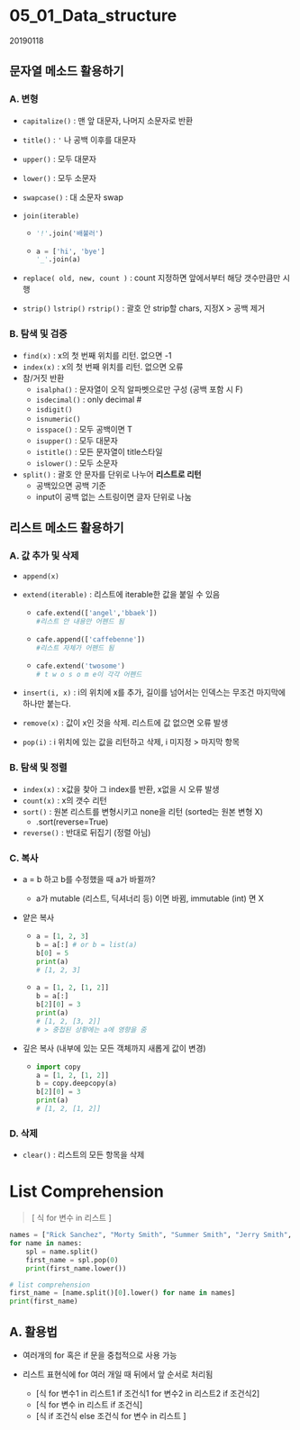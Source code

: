 # 05_01_Data_structure

20190118

##### 

## 문자열 메소드 활용하기

### A. 변형

- `capitalize()` : 맨 앞 대문자, 나머지 소문자로 반환

- `title()` : `'` 나 공백 이후를 대문자

- `upper()` : 모두 대문자

- `lower()` : 모두 소문자

- `swapcase()` :  대 소문자 swap

- `join(iterable)` 

  - ```python
    '!'.join('배불러')
    ```

  - ```python
    a = ['hi', 'bye']
    '_'.join(a)
    ```

- `replace( old, new, count )` :  count 지정하면 앞에서부터 해당 갯수만큼만 시행

- `strip()` `lstrip()` `rstrip()` : 괄호 안 strip할 chars, 지정X > 공백 제거



### B. 탐색 및 검증

- `find(x)` : x의  첫 번째 위치를 리턴. 없으면 -1 
- `index(x)` : x의 첫 번째 위치를 리턴. 없으면 오류
- 참/거짓 반환
  - `isalpha()` : 문자열이 오직 알파벳으로만 구성 (공백 포함 시 F)
  - `isdecimal()` : only decimal #
  - `isdigit()`
  - `isnumeric()`
  - `isspace()` : 모두 공백이면 T
  - `isupper()` : 모두 대문자
  - `istitle()` : 모든 문자열이 title스타일
  - `islower()` : 모두 소문자
- `split()` : 괄호 안 문자를 단위로 나누어 **리스트로 리턴** 
  - 공백있으면 공백 기준
  - input이 공백 없는 스트링이면 글자 단위로 나눔



## 리스트 메소드 활용하기

### A. 값 추가 및 삭제

- `append(x)`

- `extend(iterable)` : 리스트에 iterable한 값을 붙일 수 있음

  - ```python
    cafe.extend(['angel','bbaek'])
    #리스트 안 내용만 어펜드 됨
    ```

  - ```python
    cafe.append(['caffebenne'])
    #리스트 자체가 어펜드 됨
    ```

  - ```python
    cafe.extend('twosome')
    # t w o s o m e이 각각 어펜드
    ```

- `insert(i, x)` : i의 위치에 x를 추가, 길이를 넘어서는 인덱스는 무조건 마지막에 하나만 붙는다.

- `remove(x)` : 값이 x인 것을 삭제. 리스트에 값 없으면 오류 발생

- `pop(i)` : i 위치에 있는 값을 리턴하고 삭제, i 미지정 > 마지막 항목



### B. 탐색 및 정렬

- `index(x)` : x값을 찾아 그 index를 반환, x없을 시 오류 발생 
- `count(x)` : x의 갯수 리턴
- `sort()` : 원본 리스트를 변형시키고 none을 리턴 (sorted는 원본 변형 X)
  - .sort(reverse=True)
- `reverse()` : 반대로 뒤집기 (정렬 아님)



### C. 복사

- a = b 하고 b를 수정했을 때 a가 바뀔까?

  - a가 mutable (리스트, 딕셔너리 등) 이면 바뀜, immutable (int) 면 X

- 얕은 복사

  - ```python
    a = [1, 2, 3]
    b = a[:] # or b = list(a)
    b[0] = 5
    print(a)
    # [1, 2, 3]
    ```

  - ```python
    a = [1, 2, [1, 2]]
    b = a[:]
    b[2][0] = 3
    print(a)
    # [1, 2, [3, 2]]
    # > 중첩된 상황에는 a에 영향을 줌
    ```

- 깊은 복사 (내부에 있는 모든 객체까지 새롭게 값이 변경)

  - ```python
    import copy
    a = [1, 2, [1, 2]]
    b = copy.deepcopy(a)
    b[2][0] = 3
    print(a)
    # [1, 2, [1, 2]]
    ```



### D. 삭제

- `clear()` : 리스트의 모든 항목을 삭제



# List Comprehension

> [ 식 for 변수 in 리스트 ]

```python
names = ["Rick Sanchez", "Morty Smith", "Summer Smith", "Jerry Smith", "Beth Smith"]
for name in names:
    spl = name.split()
    first_name = spl.pop(0)
    print(first_name.lower())

# list comprehension
first_name = [name.split()[0].lower() for name in names]
print(first_name)
```

 

## A. 활용법

- 여러개의 for 혹은 if 문을 중첩적으로 사용 가능

- 리스트 표현식에 for 여러 개일 때 뒤에서 앞 순서로 처리됨

  - [식 for 변수1 in 리스트1 if 조건식1 for 변수2 in 리스트2 if 조건식2]
  - [식 for 변수 in 리스트 if 조건식]
  - [식 if 조건식 else 조건식 for 변수 in 리스트 ]